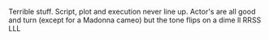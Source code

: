 Terrible stuff. Script, plot and execution never line up. Actor's are all good and turn (except for a Madonna cameo) but the tone flips on a dime
ll
RRSS LLL
